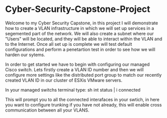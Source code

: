 # Cyber-Security-Capstone-Project

Welcome to my Cyber Security Capstone, in this project I will demonstrate how to create a VLAN infrastructure in which we will set up services
in a segemented part of the network. We will also create a subnet where our "Users" will be located, and they will be able to interact within the VLAN and to 
the Internet. Once all set up is complete we will test default configurations and perform a penetartion test in order to see how we will harden our sytems.

In order to get started we have to begin with configuring our managed Cisco switch. Lets firstly create a VLAN ID number and then we will configure more settings 
like the distributed port group to match our recently created VLAN ID in our cluster of ESXis VMware servers.

In your managed switchs terminal type:
sh int status | i connected

This will prompt you to all the connected interafaces in your swtich, in here you want to configure trunking if you have not already, this will enable cross communication between all your VLANS.



